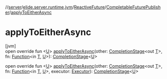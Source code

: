 //[server](../../../../index.md)/[elide.server.runtime.jvm](../../index.md)/[ReactiveFuture](../index.md)/[CompletableFuturePublisher](index.md)/[applyToEitherAsync](apply-to-either-async.md)

# applyToEitherAsync

[jvm]\
open override fun &lt;[U](apply-to-either-async.md)&gt; [applyToEitherAsync](apply-to-either-async.md)(other: [CompletionStage](https://docs.oracle.com/javase/8/docs/api/java/util/concurrent/CompletionStage.html)&lt;out [T](index.md)&gt;, fn: [Function](https://docs.oracle.com/javase/8/docs/api/java/util/function/Function.html)&lt;in [T](index.md), [U](apply-to-either-async.md)&gt;): [CompletionStage](https://docs.oracle.com/javase/8/docs/api/java/util/concurrent/CompletionStage.html)&lt;[U](apply-to-either-async.md)&gt;

open override fun &lt;[U](apply-to-either-async.md)&gt; [applyToEitherAsync](apply-to-either-async.md)(other: [CompletionStage](https://docs.oracle.com/javase/8/docs/api/java/util/concurrent/CompletionStage.html)&lt;out [T](index.md)&gt;, fn: [Function](https://docs.oracle.com/javase/8/docs/api/java/util/function/Function.html)&lt;in [T](index.md), [U](apply-to-either-async.md)&gt;, executor: [Executor](https://docs.oracle.com/javase/8/docs/api/java/util/concurrent/Executor.html)): [CompletionStage](https://docs.oracle.com/javase/8/docs/api/java/util/concurrent/CompletionStage.html)&lt;[U](apply-to-either-async.md)&gt;
